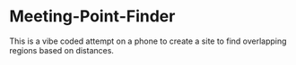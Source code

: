 # Meeting-Point-Finder
This is a vibe coded attempt on a phone to create a site to find overlapping regions based on distances.
